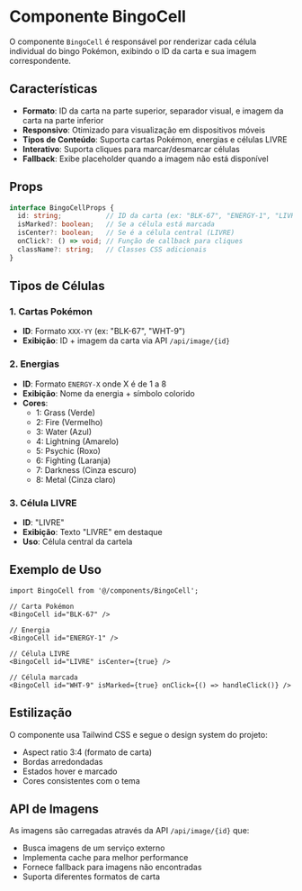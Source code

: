 # Componente BingoCell

O componente `BingoCell` é responsável por renderizar cada célula individual do bingo Pokémon, exibindo o ID da carta e sua imagem correspondente.

## Características

- **Formato**: ID da carta na parte superior, separador visual, e imagem da carta na parte inferior
- **Responsivo**: Otimizado para visualização em dispositivos móveis
- **Tipos de Conteúdo**: Suporta cartas Pokémon, energias e células LIVRE
- **Interativo**: Suporta cliques para marcar/desmarcar células
- **Fallback**: Exibe placeholder quando a imagem não está disponível

## Props

```typescript
interface BingoCellProps {
  id: string;           // ID da carta (ex: "BLK-67", "ENERGY-1", "LIVRE")
  isMarked?: boolean;   // Se a célula está marcada
  isCenter?: boolean;   // Se é a célula central (LIVRE)
  onClick?: () => void; // Função de callback para cliques
  className?: string;   // Classes CSS adicionais
}
```

## Tipos de Células

### 1. Cartas Pokémon
- **ID**: Formato `XXX-YY` (ex: "BLK-67", "WHT-9")
- **Exibição**: ID + imagem da carta via API `/api/image/{id}`

### 2. Energias
- **ID**: Formato `ENERGY-X` onde X é de 1 a 8
- **Exibição**: Nome da energia + símbolo colorido
- **Cores**:
  - 1: Grass (Verde)
  - 2: Fire (Vermelho)
  - 3: Water (Azul)
  - 4: Lightning (Amarelo)
  - 5: Psychic (Roxo)
  - 6: Fighting (Laranja)
  - 7: Darkness (Cinza escuro)
  - 8: Metal (Cinza claro)

### 3. Célula LIVRE
- **ID**: "LIVRE"
- **Exibição**: Texto "LIVRE" em destaque
- **Uso**: Célula central da cartela

## Exemplo de Uso

```tsx
import BingoCell from '@/components/BingoCell';

// Carta Pokémon
<BingoCell id="BLK-67" />

// Energia
<BingoCell id="ENERGY-1" />

// Célula LIVRE
<BingoCell id="LIVRE" isCenter={true} />

// Célula marcada
<BingoCell id="WHT-9" isMarked={true} onClick={() => handleClick()} />
```

## Estilização

O componente usa Tailwind CSS e segue o design system do projeto:
- Aspect ratio 3:4 (formato de carta)
- Bordas arredondadas
- Estados hover e marcado
- Cores consistentes com o tema

## API de Imagens

As imagens são carregadas através da API `/api/image/{id}` que:
- Busca imagens de um serviço externo
- Implementa cache para melhor performance
- Fornece fallback para imagens não encontradas
- Suporta diferentes formatos de carta
